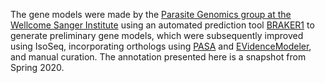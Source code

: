 [//]: # (Created by ./bin/manage_files.pl from ./species/Haemonchus_contortus/PRJEB506/Haemonchus_contortus_PRJEB506.annotation.html on Thu Jun 11 13:44:16 2020)
The gene models were made by the [Parasite Genomics group at the Wellcome Sanger Institute](http://www.sanger.ac.uk/research/projects/parasitegenomics/) using an automated prediction tool [BRAKER1](http://exon.gatech.edu/braker1.html) to generate preliminary gene models, which were subsequently improved using IsoSeq, incorporating orthologs using [PASA](https://github.com/PASApipeline/PASApipeline/wiki) and [EVidenceModeler](https://evidencemodeler.github.io/), and manual curation. The annotation presented here is a snapshot from Spring 2020. 
